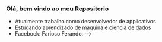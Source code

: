 ### Olá, bem vindo ao meu Repositorio

- Atualmente trabalho como desenvolvedor de applicativos
- Estudando aprendizado de maquina e ciencia de dados
- Facebock: Farioso Ferando.
-->
